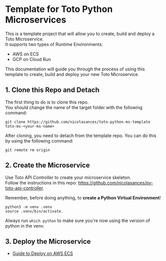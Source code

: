 # Template for Toto Python Microservices

This is a template project that will allow you to create, build and deploy a Toto Microservice. <br>
It supports two types of Runtime Environments: 
* AWS on ECS
* GCP on Cloud Run

This documentation will guide you through the process of using this template to create, build and deploy your new Toto Microservice.

## 1. Clone this Repo and Detach
The first thing to do is to clone this repo. <br>
You should change the name of the target folder with the following command: 
```
git clone https://github.com/nicolasances/toto-python-ms-template toto-ms-<your-ms-name>
```

After cloning, you need to detach from the template repo. You can do this by using the following command: 
```
git remote rm origin
```

## 2. Create the Microservice
Use Toto API Controller to create your microservice skeleton. <br>
Follow the instructions in this repo: https://github.com/nicolasances/py-toto-api-controller.

Remember, before doing anything, to **create a Python Virtual Environment**!
```
python3 -m venv .venv 
source .venv/bin/activate.
```
Always run `which python` to make sure you're now using the version of python in the venv.

## 3. Deploy the Microservice
* [Guide to Deploy on AWS ECS](./docs/aws/aws-ecs-guide.md)